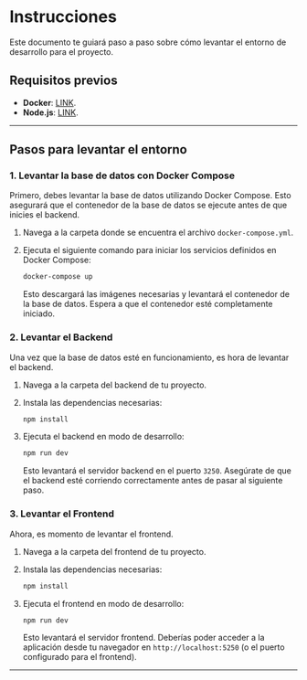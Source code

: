 # Instrucciones 

Este documento te guiará paso a paso sobre cómo levantar el entorno de desarrollo para el proyecto. 

## Requisitos previos

- **Docker**: [LINK](https://www.docker.com/get-started).
- **Node.js**: [LINK](https://nodejs.org/).

---

## Pasos para levantar el entorno

### 1. Levantar la base de datos con Docker Compose

Primero, debes levantar la base de datos utilizando Docker Compose. Esto asegurará que el contenedor de la base de datos se ejecute antes de que inicies el backend.

1. Navega a la carpeta donde se encuentra el archivo `docker-compose.yml`.
   
2. Ejecuta el siguiente comando para iniciar los servicios definidos en Docker Compose:
   ```bash
   docker-compose up
   ```

   Esto descargará las imágenes necesarias y levantará el contenedor de la base de datos. Espera a que el contenedor esté completamente iniciado.

### 2. Levantar el Backend

Una vez que la base de datos esté en funcionamiento, es hora de levantar el backend.

1. Navega a la carpeta del backend de tu proyecto.

2. Instala las dependencias necesarias:
   ```bash
   npm install
   ```

3. Ejecuta el backend en modo de desarrollo:
   ```bash
   npm run dev
   ```

   Esto levantará el servidor backend en el puerto `3250`. Asegúrate de que el backend esté corriendo correctamente antes de pasar al siguiente paso.

### 3. Levantar el Frontend

Ahora, es momento de levantar el frontend.

1. Navega a la carpeta del frontend de tu proyecto.

2. Instala las dependencias necesarias:
   ```bash
   npm install
   ```

3. Ejecuta el frontend en modo de desarrollo:
   ```bash
   npm run dev
   ```

   Esto levantará el servidor frontend. Deberías poder acceder a la aplicación desde tu navegador en `http://localhost:5250` (o el puerto configurado para el frontend).

---


